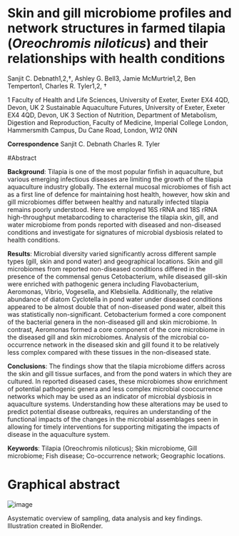 # Skin and gill microbiome profiles and network structures in farmed tilapia (_Oreochromis niloticus_) and their relationships with health conditions

Sanjit C. Debnath1,2,†, Ashley G. Bell3, Jamie McMurtrie1,2, Ben Temperton1, Charles R. Tyler1,2, †

1 Faculty of Health and Life Sciences, University of Exeter, Exeter EX4 4QD, Devon, UK
2 Sustainable Aquaculture Futures, University of Exeter, Exeter EX4 4QD, Devon, UK
3 Section of Nutrition, Department of Metabolism, Digestion and Reproduction, Faculty of Medicine, Imperial College London, Hammersmith Campus, Du Cane Road, London, W12 0NN

**Correspondence**
Sanjit C. Debnath
Charles R. Tyler

#Abstract

**Background**: Tilapia is one of the most popular finfish in aquaculture, but various emerging infectious diseases are limiting the growth of the tilapia aquaculture industry globally. The external mucosal microbiomes of fish act as a first line of defence for maintaining host health, however, how skin and gill microbiomes differ between healthy and naturally infected tilapia remains poorly understood. Here we employed 16S rRNA and 18S rRNA high-throughput metabarcoding to characterise the tilapia skin, gill, and water microbiome from ponds reported with diseased and non-diseased conditions and investigate for signatures of microbial dysbiosis related to health conditions. 

**Results**: Microbial diversity varied significantly across different sample types (gill, skin and pond water) and geographical locations. Skin and gill microbiomes from reported non-diseased conditions differed in the presence of the commensal genus Cetobacterium, while diseased gill-skin were enriched with pathogenic genera including Flavobacterium, Aeromonas, Vibrio, Vogesella, and Klebsiella. Additionally, the relative abundance of diatom Cyclotella in pond water under diseased conditions appeared to be almost double that of non-diseased pond water, albeit this was statistically non-significant. Cetobacterium formed a core component of the bacterial genera in the non-diseased gill and skin microbiome. In contrast, Aeromonas formed a core component of the core microbiome in the diseased gill and skin microbiomes. Analysis of the microbial co-occurrence network in the diseased skin and gill found it to be relatively less complex compared with these tissues in the non-diseased state. 

**Conclusions**: The findings show that the tilapia microbiome differs across the skin and gill tissue surfaces, and from the pond waters in which they are cultured. In reported diseased cases, these microbiomes show enrichment of potential pathogenic genera and less complex microbial cooccurrence networks which may be used as an indicator of microbial dysbiosis in aquaculture systems. Understanding how these alterations may be used to predict potential disease outbreaks, requires an understanding of the functional impacts of the changes in the microbial assemblages seen in allowing for timely interventions for supporting mitigating the impacts of disease in the aquaculture system. 

**Keywords**: Tilapia (Oreochromis niloticus); Skin microbiome, Gill microbiome; Fish disease; Co-occurrence network; Geographic locations.

# Graphical abstract
![image](https://github.com/user-attachments/assets/6cf2f375-9513-4d6e-b8b8-37bc8f0041b7)

Asystematic overview of sampling, data analysis and key findings. Illustration created in BioRender. 
